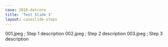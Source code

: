 ```yaml
---
case: 2016-datcore
title: 'Test Slide 3'
layout: caseslide-steps
---
```

001.jpeg ; Step 1 description
002.jpeg ; Step 2 description
003.jpeg ; Step 3 description
